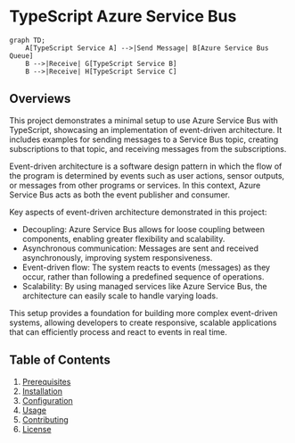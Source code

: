 # TypeScript Azure Service Bus

```mermaid
graph TD;
    A[TypeScript Service A] -->|Send Message| B[Azure Service Bus Queue]
    B -->|Receive| G[TypeScript Service B]
    B -->|Receive| H[TypeScript Service C]
```

## Overviews

This project demonstrates a minimal setup to use Azure Service Bus with TypeScript, showcasing an implementation of event-driven architecture. It includes examples for sending messages to a Service Bus topic, creating subscriptions to that topic, and receiving messages from the subscriptions.

Event-driven architecture is a software design pattern in which the flow of the program is determined by events such as user actions, sensor outputs, or messages from other programs or services. In this context, Azure Service Bus acts as both the event publisher and consumer.

Key aspects of event-driven architecture demonstrated in this project:

- Decoupling: Azure Service Bus allows for loose coupling between components, enabling greater flexibility and scalability.
- Asynchronous communication: Messages are sent and received asynchronously, improving system responsiveness.
- Event-driven flow: The system reacts to events (messages) as they occur, rather than following a predefined sequence of operations.
- Scalability: By using managed services like Azure Service Bus, the architecture can easily scale to handle varying loads.

This setup provides a foundation for building more complex event-driven systems, allowing developers to create responsive, scalable applications that can efficiently process and react to events in real time.

## Table of Contents

1. [Prerequisites](#prerequisites)
2. [Installation](#installation)
3. [Configuration](#configuration)
4. [Usage](#usage)
5. [Contributing](#contributing)
6. [License](#license)
